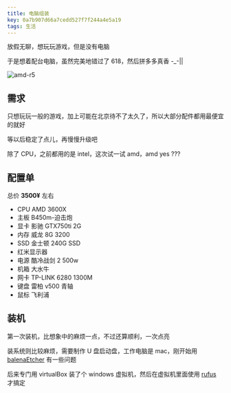 ```yaml
---
title: 电脑组装
key: 0a7b907d66a7cedd527f7f244a4e5a19
tags: 生活
---
```


放假无聊，想玩玩游戏，但是没有电脑

于是想着配台电脑，虽然完美地错过了 618，然后拼多多真香 \-\_\-\|\|

![amd-r5](http://118.24.108.205:8086/pic/blog/amd_r5.png)

<!--more-->

## 需求

只想玩玩一般的游戏，加上可能在北京待不了太久了，所以大部分配件都用最便宜的就好

等以后稳定了点儿，再慢慢升级吧

除了 CPU，之前都用的是 intel，这次试一试 amd，amd yes ???

## 配置单

总价 **3500¥** 左右

- CPU AMD 3600X
- 主板 B450m-迫击炮
- 显卡 影驰 GTX750ti 2G
- 内存 威龙 8G 3200
- SSD 金士顿 240G SSD
- 红米显示器
- 电源 酷冷战剑 2 500w
- 机箱 大水牛
- 网卡 TP-LINK 6280 1300M
- 键盘 雷柏 v500 青轴
- 鼠标 飞利浦

## 装机

第一次装机，比想象中的麻烦一点，不过还算顺利，一次点亮

装系统则比较麻烦，需要制作 U 盘启动盘，工作电脑是 mac，刚开始用 [balenaEtcher](https://www.balena.io/etcher/) 有一些问题

后来专门用 virtualBox 装了个 windows 虚拟机，然后在虚拟机里面使用 [rufus](https://rufus.ie/) 才搞定